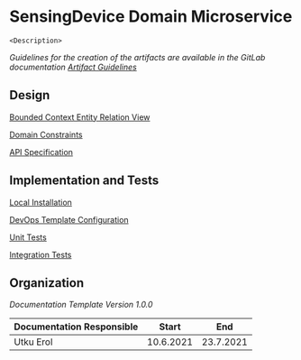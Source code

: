 # **SensingDevice** Domain Microservice

`<Description>`

*Guidelines for the creation of the artifacts are available in the GitLab documentation [Artifact Guidelines](https://git.scc.kit.edu/cm-tm/cm-team/1-1.cmdocumentation/3.artifactguidelines)*

## Design

 [Bounded Context Entity Relation View](pages/bounded_context_entity_relation_view.md)

 [Domain Constraints](pages/domain_constraints.md)

 [API Specification](pages/api.md) 

## Implementation and Tests

 [Local Installation](pages/installation.md)

 [DevOps Template Configuration](pages/devops.md)

 [Unit Tests](pages/unit_tests.md)

 [Integration Tests](pages/integration_tests.md)


## Organization

*Documentation Template Version 1.0.0*

| Documentation Responsible | Start     | End       |
| ------------------------- | --------- | --------- |
| Utku Erol                 | 10.6.2021 | 23.7.2021 |


